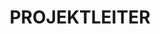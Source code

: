 ---
name: don alexander
title: PROJEKTLEITER
quote: 'Wir waren an einigen der größten Projekte in den USA beteiligt. Die Zusammenarbeit mit den Besten der Branche, dazu gehört auch unser eigenes Merritt-Team, sorgt für höchste berufliche Zufriedenheit.'
details: >-
  Don Alexander widmet sich bereits seit neun Jahren jeden Tag voller
  Leidenschaft für Design und Architektur seiner Tätigkeit bei Merritt. Zuvor
  leitete Don Alexander als Geschäftsführer Falls Lumber and Millwork, ein
  Unternehmen für den Innenausbau mit Holz im Luxussegment. Dank seiner
  handwerklichen wie geschäftlichen Expertise im Bereich hochwertigen
  Holzbearbeitung ist er idealer Ansprechpartner für Kunden und Mitarbeiter von
  Merritt.



  Don Alexander leitet ein herausragendes Team aus Projektmanagern,
  Projektingenieuren, Außendienstmitarbeitern und anderen Projektmitarbeitern. Er
  erarbeitet mit seinem Team einen umfassende Projektpläne sowie Lösungen für
  Kunden von Merritt, darunter anspruchvollste Generalunternehmer, Architekten,
  Designer und Immobilienbesitzer auf der ganzen Welt.



  Don Alexander sitzt im Beirat der Interior School of Design der University of
  Akron und leitet dort als Gastdozent auch Kurse zum Design- und
  Projektmanagement.
image: /uploads/staff-5.jpg
display_number: 4
_comments:
  image: file should be ~600px wide
  lang: EN for english, DE for german
lang: de
---